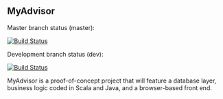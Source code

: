 ## MyAdvisor
Master branch status (master):

[![Build Status](https://travis-ci.org/CSStudents/MyAdvisor.svg?branch=master)](https://travis-ci.org/CSStudents/MyAdvisor)

Development branch status (dev):

[![Build Status](https://travis-ci.org/CSStudents/MyAdvisor.svg?branch=dev)](https://travis-ci.org/CSStudents/MyAdvisor)

MyAdvisor is a proof-of-concept project that will feature a database layer, business logic coded in Scala and Java, and a browser-based front end.
